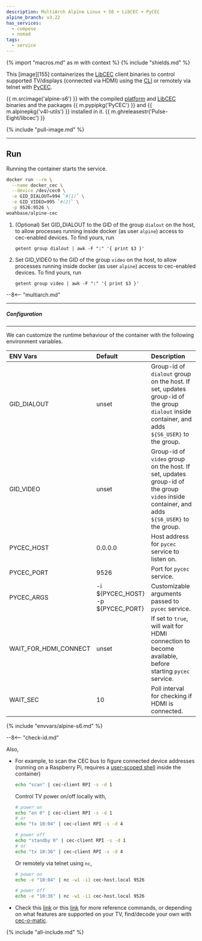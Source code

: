 ```yaml
---
description: MultiArch Alpine Linux + S6 + LibCEC + PyCEC
alpine_branch: v3.22
has_services:
  - compose
  - nomad
tags:
  - service
---
```


{% import "macros.md" as m with context %}
{% include "shields.md" %}

This [image][155] containerizes the [LibCEC][1] client binaries to
control supported TV/displays (connected via HDMI) using the
[CLI][3] or remotely via telnet with [PyCEC][4].

{{ m.srcimage('alpine-s6') }} with the compiled [platform][7] and
[LibCEC][2] binaries and the packages {{ m.pypipkg('PyCEC') }} and
{{ m.alpinepkg('v4l-utils') }} installed in it.
{{ m.ghreleasestr('Pulse-Eight/libcec') }}

{% include "pull-image.md" %}

---
Run
---

Running the container starts the service.

``` sh
docker run --rm \
  --name docker_cec \
  --device /dev/cec0 \
  -e GID_DIALOUT=994 `#(1)` \
  -e GID_VIDEO=995 `#(2)` \
  -p 9526:9526 \
woahbase/alpine-cec
```

1. (Optional) Set GID_DIALOUT to the GID of the group `dialout` on the host, to allow processes
    running inside docker (as user `alpine`) access to cec-enabled
    devices. To find yours, run
    ```
    getent group dialout | awk -F ":" '{ print $3 }'
    ```

2. Set GID_VIDEO to the GID of the group `video` on the host, to allow processes
    running inside docker (as user `alpine`) access to cec-enabled
    devices. To find yours, run
    ```
    getent group video | awk -F ":" '{ print $3 }'
    ```

--8<-- "multiarch.md"

---
##### Configuration
---

We can customize the runtime behaviour of the container with the
following environment variables.

| ENV Vars                 | Default      | Description
| :---                     | :---         | :---
| GID_DIALOUT              | unset        | Group-id of `dialout` group on the host. If set, updates group-id of the group `dialout` inside container, and adds `${S6_USER}` to the group.
| GID_VIDEO                | unset        | Group-id of `video` group on the host. If set, updates group-id of the group `video` inside container, and adds `${S6_USER}` to the group.
| PYCEC_HOST               | 0.0.0.0      | Host address for `pycec` service to listen on.
| PYCEC_PORT               | 9526         | Port for `pycec` service.
| PYCEC_ARGS               | -i ${PYCEC_HOST} -p ${PYCEC_PORT} | Customizable arguments passed to `pycec` service.
| WAIT_FOR_HDMI_CONNECT    | unset        | If set to `true`, will wait for HDMI connection to become available, before starting `pycec` service.
| WAIT_SEC                 | 10           | Poll interval for checking if HDMI is connected.
{% include "envvars/alpine-s6.md" %}

--8<-- "check-id.md"

Also,

* For example, to scan the CEC bus to figure connected device
  addresses (running on a Raspberry Pi, requires
  a [user-scoped shell](#shell-access) inside the container)
  ``` sh
  echo "scan" | cec-client RPI -s -d 1
  ```
  Control TV power on/off locally with,
  ``` sh
  # power on
  echo "on 0" | cec-client RPI -s -d 1
  # or
  echo "tx 10:04" | cec-client RPI -s -d 4

  # power off
  echo "standby 0" | cec-client RPI -s -d 1
  # or
  echo "tx 10:36" | cec-client RPI -s -d 4
  ```
  Or remotely via telnet using `nc`,
  ``` sh
  # power on
  echo -e "10:04" | nc -w1 -i1 cec-host.local 9526

  # power off
  echo -e "10:36" | nc -w1 -i1 cec-host.local 9526
  ```

* Check this [link][5] or this [link][8] for more reference
  commands, or depending on what features are supported on your
  TV, find/decode your own with [cec-o-matic][6].

[1]: http://libcec.pulse-eight.com/
[2]: https://github.com/Pulse-Eight/libcec
[3]: https://manpages.debian.org/testing/cec-utils/cec-client.1.en.html
[4]: https://github.com/konikvranik/pyCEC
[5]: https://justaddpower.happyfox.com/kb/article/68-cec-over-ip-control/
[6]: https://www.cec-o-matic.com/
[7]: https://github.com/Pulse-Eight/platform
[8]: https://blog.gordonturner.com/2016/12/14/using-cec-client-on-a-raspberry-pi/
[9]: https://docs.kernel.org/admin-guide/media/cec.html

{% include "all-include.md" %}
